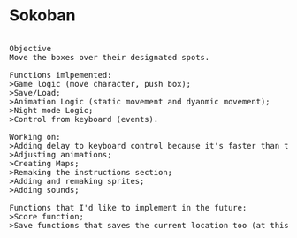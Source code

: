 # Sokoban
<pre>

Objective
Move the boxes over their designated spots.

Functions imlpemented:
>Game logic (move character, push box);
>Save/Load;
>Animation Logic (static movement and dyanmic movement);
>Night mode Logic;
>Control from keyboard (events).

Working on:
>Adding delay to keyboard control because it's faster than the animation and leaves behind sprites;
>Adjusting animations;
>Creating Maps;
>Remaking the instructions section;
>Adding and remaking sprites;
>Adding sounds;

Functions that I'd like to implement in the future:
>Score function;
>Save functions that saves the current location too (at this moment it only saves the map);

</pre>
